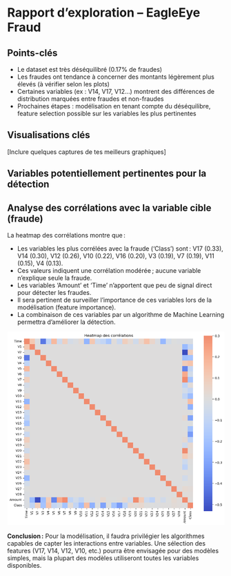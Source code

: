 # Rapport d’exploration – EagleEye Fraud

## Points-clés

- Le dataset est très déséquilibré (0.17% de fraudes)
- Les fraudes ont tendance à concerner des montants légèrement plus élevés (à vérifier selon les plots)
- Certaines variables (ex : V14, V17, V12…) montrent des différences de distribution marquées entre fraudes et non-fraudes
- Prochaines étapes : modélisation en tenant compte du déséquilibre, feature selection possible sur les variables les plus pertinentes

## Visualisations clés

[Inclure quelques captures de tes meilleurs graphiques]

## Variables potentiellement pertinentes pour la détection

## Analyse des corrélations avec la variable cible (fraude)

La heatmap des corrélations montre que :

- Les variables les plus corrélées avec la fraude (‘Class’) sont : V17 (0.33), V14 (0.30), V12 (0.26), V10 (0.22), V16 (0.20), V3 (0.19), V7 (0.19), V11 (0.15), V4 (0.13).
- Ces valeurs indiquent une corrélation modérée ; aucune variable n’explique seule la fraude.
- Les variables ‘Amount’ et ‘Time’ n’apportent que peu de signal direct pour détecter les fraudes.
- Il sera pertinent de surveiller l’importance de ces variables lors de la modélisation (feature importance).
- La combinaison de ces variables par un algorithme de Machine Learning permettra d’améliorer la détection.

![alt text](image.png)

**Conclusion :**
Pour la modélisation, il faudra privilégier les algorithmes capables de capter les interactions entre variables. Une sélection des features (V17, V14, V12, V10, etc.) pourra être envisagée pour des modèles simples, mais la plupart des modèles utiliseront toutes les variables disponibles.
